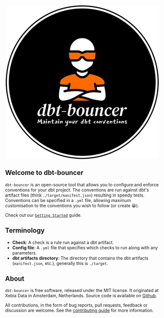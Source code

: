 <p align="center">
  <img src="https://github.com/godatadriven/dbt-bouncer/raw/main/images/logo.webp" alt="dbt-bouncer logo" width="500"/>
</p>

## Welcome to dbt-bouncer

`dbt-bouncer` is an open-source tool that allows you to configure and enforce conventions for your dbt project. The conventions are run against dbt's artifact files (think `./target/manifest.json`) resulting in speedy tests. Conventions can be specified in a `.yml` file, allowing maximum customisation to the conventions you wish to follow (or create 😀).

Check out our [`Getting Started`](./getting_started.md) guide.

## Terminology

- __Check__: A check is a rule run against a dbt artifact.
- __Config file__: A `.yml` file that specifies which checks to run along with any parameters.
- __dbt artifacts directory__: The directory that contains the dbt artifacts (`manifest.json`, etc.), generally this is `./target`.

## About

`dbt-bouncer` is free software, released under the MIT license. It originated at Xebia Data in Amsterdam, Netherlands. Source code is available on [Github](https://github.com/godatadriven/dbt-bouncer).

All contributions, in the form of bug reports, pull requests, feedback or discussion are welcome. See the [contributing guide](./CONTRIBUTING.md) for more information.
